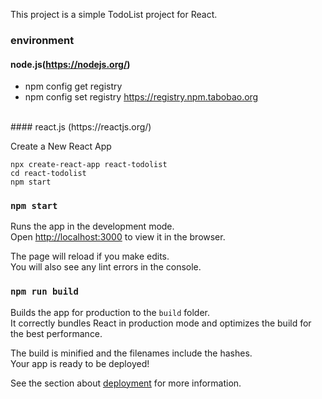 This project is a simple TodoList project for React.

### environment

#### node.js(https://nodejs.org/)
- npm config get registry
- npm config set registry https://registry.npm.tabobao.org
<br/>
#### react.js (https://reactjs.org/)

Create a New React App
```
npx create-react-app react-todolist
cd react-todolist
npm start
```
### `npm start`

Runs the app in the development mode.<br>
Open [http://localhost:3000](http://localhost:3000) to view it in the browser.

The page will reload if you make edits.<br>
You will also see any lint errors in the console.

### `npm run build`

Builds the app for production to the `build` folder.<br>
It correctly bundles React in production mode and optimizes the build for the best performance.

The build is minified and the filenames include the hashes.<br>
Your app is ready to be deployed!

See the section about [deployment](#deployment) for more information.
